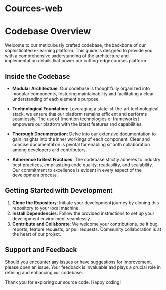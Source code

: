 # Cources-web
# Codebase Overview

Welcome to our meticulously crafted codebase, the backbone of our sophisticated e-learning platform. This guide is designed to provide you with a comprehensive understanding of the architecture and implementation details that power our cutting-edge courses platform.

## Inside the Codebase

- **Modular Architecture**: Our codebase is thoughtfully organized into modular components, fostering maintainability and facilitating a clear understanding of each element's purpose.

- **Technological Foundation**: Leveraging a state-of-the-art technological stack, we ensure that our platform remains efficient and performs seamlessly. The use of [mention technologies or frameworks] empowers our platform with the latest features and capabilities.

- **Thorough Documentation**: Delve into our extensive documentation to gain insights into the inner workings of each component. Clear and concise documentation is pivotal for enabling smooth collaboration among developers and contributors.

- **Adherence to Best Practices**: The codebase strictly adheres to industry best practices, emphasizing code quality, readability, and scalability. Our commitment to excellence is evident in every aspect of the development process.

## Getting Started with Development

1. **Clone the Repository**: Initiate your development journey by cloning this repository to your local machine.
2. **Install Dependencies**: Follow the provided instructions to set up your development environment seamlessly.
3. **Contribute and Collaborate**: We welcome your contributions, be it bug reports, feature requests, or pull requests. Community collaboration is at the heart of our project.

## Support and Feedback

Should you encounter any issues or have suggestions for improvement, please open an issue. Your feedback is invaluable and plays a crucial role in refining and enhancing our codebase.

Thank you for exploring our source code. Happy coding!
